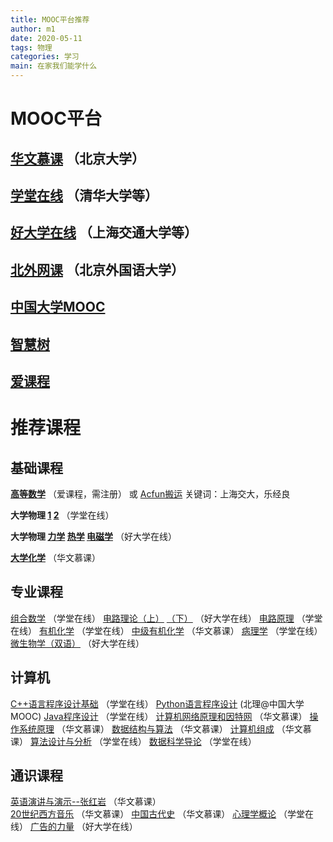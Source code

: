 ```yaml
---
title: MOOC平台推荐
author: m1
date: 2020-05-11
tags: 物理
categories: 学习
main: 在家我们能学什么
---
```


# MOOC平台

## [华文慕课](http://www.chinesemooc.org)  （北京大学）

## [学堂在线](https://next.xuetangx.com)   （清华大学等）

## [好大学在线](https://www.cnmooc.org)    （上海交通大学等）

## [北外网课](https://www.beiwaiclass.com) （北京外国语大学）

## [中国大学MOOC](https://www.icourse163.org)

## [智慧树](https://www.zhihuishu.com)

## [爱课程](http://www.icourses.cn)

# 推荐课程

## 基础课程

**[高等数学](http://www.icourses.cn/web/sword/portal/shareDetails?cId=7182)**  （爱课程，需注册）
或 [Acfun搬运](https://www.acfun.cn/v/ac13019628)   关键词：上海交大，乐经良

**大学物理 [1](https://next.xuetangx.com/course/THU07021000288/1516043)  [2](https://next.xuetangx.com/course/THU07021000289/1516555)**  （学堂在线）

**大学物理 [力学](https://www.cnmooc.org/portal/course/67/15070.mooc)    [热学](https://www.cnmooc.org/portal/course/3236/15071.mooc)    [电磁学](https://www.cnmooc.org/portal/course/67/15070.mooc)**  （好大学在线）

**[大学化学](http://www.chinesemooc.org/mooc/4388)**    （华文慕课）

## 专业课程

[组合数学](https://next.xuetangx.com/course/THU08091000450/1511794)  （学堂在线）
[电路理论（上）](https://www.cnmooc.org/portal/course/72/14823.mooc)    [（下）](https://www.cnmooc.org/portal/course/72/14823.mooc)  （好大学在线）
[电路原理](https://next.xuetangx.com/course/THU08061000294/1516684)  （学堂在线）
[有机化学](https://next.xuetangx.com/course/THU07031000429/1516695)  （学堂在线）
[中级有机化学](http://www.chinesemooc.org/mooc/4410)    （华文慕课）
[病理学](https://next.xuetangx.com/course/THU10101001598/1512011)  （学堂在线）
[微生物学（双语）](https://www.cnmooc.org/portal/course/1706/14738.mooc)  （好大学在线）

## 计算机

[C++语言程序设计基础](https://next.xuetangx.com/course/THU08091000247/1515741)  （学堂在线）
[Python语言程序设计](https://www.icourse163.org/course/BIT-268001) (北理@中国大学MOOC)
[Java程序设计](https://next.xuetangx.com/course/THU08091000251/1510524)  （学堂在线）
[计算机网络原理和因特网](http://www.chinesemooc.org/mooc/4880)  （华文慕课）
[操作系统原理](http://www.chinesemooc.org/mooc/4747)  （华文慕课）
[数据结构与算法](http://www.chinesemooc.org/mooc/4417)  （华文慕课）
[计算机组成](http://www.chinesemooc.org/mooc/4392)  （华文慕课）
[算法设计与分析](https://next.xuetangx.com/course/THU08091001409/1515822)  （学堂在线）
[数据科学导论](https://next.xuetangx.com/course/THU08091000980/1510699)  （学堂在线）

## 通识课程

[英语演讲与演示--张红岩](http://www.chinesemooc.org/mooc/4757)  （华文慕课）  
[20世纪西方音乐](http://www.chinesemooc.org/mooc/4386)  （华文慕课）
[中国古代史](http://www.chinesemooc.org/mooc/4415)  （华文慕课）
[心理学概论](https://next.xuetangx.com/course/THU07111000416/1516445)  （学堂在线）
[广告的力量](https://www.cnmooc.org/portal/course/5587/14655.mooc)  （好大学在线）
